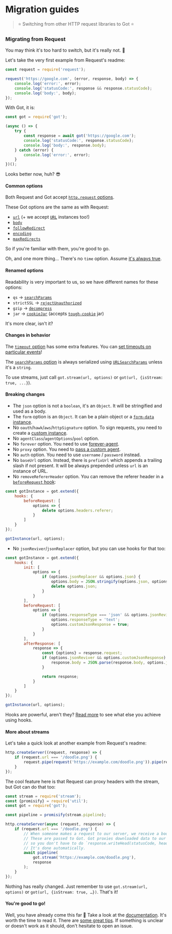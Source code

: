 # Migration guides

> :star: Switching from other HTTP request libraries to Got :star:

### Migrating from Request

You may think it's too hard to switch, but it's really not. 🦄

Let's take the very first example from Request's readme:

```js
const request = require('request');

request('https://google.com', (error, response, body) => {
	console.log('error:', error);
	console.log('statusCode:', response && response.statusCode);
	console.log('body:', body);
});
```

With Got, it is:

```js
const got = require('got');

(async () => {
	try {
		const response = await got('https://google.com');
		console.log('statusCode:', response.statusCode);
		console.log('body:', response.body);
	} catch (error) {
		console.log('error:', error);
	}
})();
```

Looks better now, huh? 😎

#### Common options

Both Request and Got accept [`http.request` options](https://nodejs.org/api/http.html#http_http_request_options_callback).

These Got options are the same as with Request:

- [`url`](https://github.com/sindresorhus/got#url) (+ we accept [`URL`](https://developer.mozilla.org/en-US/docs/Web/API/URL) instances too!)
- [`body`](https://github.com/sindresorhus/got#body)
- [`followRedirect`](https://github.com/sindresorhus/got#followRedirect)
- [`encoding`](https://github.com/sindresorhus/got#encoding)
- [`maxRedirects`](https://github.com/sindresorhus/got#maxredirects)

So if you're familiar with them, you're good to go.

Oh, and one more thing... There's no `time` option. Assume [it's always true](https://github.com/sindresorhus/got#timings).

#### Renamed options

Readability is very important to us, so we have different names for these options:

- `qs` → [`searchParams`](https://github.com/sindresorhus/got#searchParams)
- `strictSSL` → [`rejectUnauthorized`](https://github.com/sindresorhus/got#rejectUnauthorized)
- `gzip` → [`decompress`](https://github.com/sindresorhus/got#decompress)
- `jar` → [`cookieJar`](https://github.com/sindresorhus/got#cookiejar) (accepts [`tough-cookie`](https://github.com/salesforce/tough-cookie) jar)

It's more clear, isn't it?

#### Changes in behavior

The [`timeout` option](https://github.com/sindresorhus/got#timeout) has some extra features. You can [set timeouts on particular events](../readme.md#timeout)!

The [`searchParams` option](https://github.com/sindresorhus/got#searchParams) is always serialized using [`URLSearchParams`](https://developer.mozilla.org/en-US/docs/Web/API/URLSearchParams) unless it's a `string`.

To use streams, just call `got.stream(url, options)` or `got(url, {isStream: true, ...}`).

#### Breaking changes

- The `json` option is not a `boolean`, it's an `Object`. It will be stringified and used as a body.
- The `form` option is an `Object`. It can be a plain object or a [`form-data` instance](https://github.com/sindresorhus/got/#form-data).
- No `oauth`/`hawk`/`aws`/`httpSignature` option. To sign requests, you need to create a [custom instance](advanced-creation.md#signing-requests).
- No `agentClass`/`agentOptions`/`pool` option.
- No `forever` option. You need to use [forever-agent](https://github.com/request/forever-agent).
- No `proxy` option. You need to [pass a custom agent](../readme.md#proxies).
- No `auth` option. You need to use `username` / `password` instead.
- No `baseUrl` option. Instead, there is `prefixUrl` which appends a trailing slash if not present. It will be always prepended unless `url` is an instance of URL.
- No `removeRefererHeader` option. You can remove the referer header in a [`beforeRequest` hook](https://github.com/sindresorhus/got#hooksbeforeRequest):

```js
const gotInstance = got.extend({
	hooks: {
		beforeRequest: [
			options => {
				delete options.headers.referer;
			}
		]
	}
});

gotInstance(url, options);
```

- No `jsonReviver`/`jsonReplacer` option, but you can use hooks for that too:

```js
const gotInstance = got.extend({
	hooks: {
		init: [
			options => {
				if (options.jsonReplacer && options.json) {
					options.body = JSON.stringify(options.json, options.jsonReplacer);
					delete options.json;
				}
			}
		],
		beforeRequest: [
			options => {
				if (options.responseType === 'json' && options.jsonReviver) {
					options.responseType = 'text';
					options.customJsonResponse = true;
				}
			}
		],
		afterResponse: [
			response => {
				const {options} = response.request;
				if (options.jsonReviver && options.customJsonResponse) {
					response.body = JSON.parse(response.body, options.jsonReviver);
				}

				return response;
			}
		]
	}
});

gotInstance(url, options);
```

Hooks are powerful, aren't they? [Read more](../readme.md#hooks) to see what else you achieve using hooks.

#### More about streams

Let's take a quick look at another example from Request's readme:

```js
http.createServer((request, response) => {
	if (request.url === '/doodle.png') {
		request.pipe(request('https://example.com/doodle.png')).pipe(response);
	}
});
```

The cool feature here is that Request can proxy headers with the stream, but Got can do that too:

```js
const stream = require('stream');
const {promisify} = require('util');
const got = require('got');

const pipeline = promisify(stream.pipeline);

http.createServer(async (request, response) => {
	if (request.url === '/doodle.png') {
		// When someone makes a request to our server, we receive a body and some headers.
		// These are passed to Got. Got proxies downloaded data to our server response,
		// so you don't have to do `response.writeHead(statusCode, headers)` and `response.end(body)`.
		// It's done automatically.
		await pipeline(
			got.stream('https://example.com/doodle.png'),
			response
		);
	}
});
```

Nothing has really changed. Just remember to use `got.stream(url, options)` or `got(url, {isStream: true, …})`. That's it!

#### You're good to go!

Well, you have already come this far :tada: Take a look at the [documentation](../readme.md#highlights). It's worth the time to read it. There are [some great tips](../readme.md#aborting-the-request). If something is unclear or doesn't work as it should, don't hesitate to open an issue.
